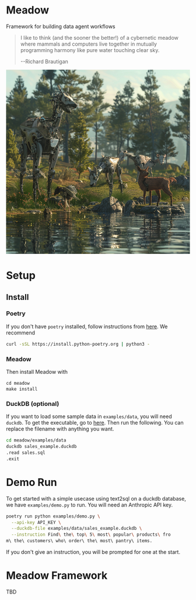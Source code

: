 # Meadow
Framework for building data agent workflows

> I like to think (and the sooner the better!) of a cybernetic meadow where mammals and computers live together in mutually programming harmony like pure water touching clear sky.
>
> --Richard Brautigan

<p align="center">
<img src="assets/meadow_image.png" alt="Cybernetic Meadow"/>
</p>

# Setup
## Install
### Poetry
If you don't have `poetry` installed, follow instructions from [here](https://python-poetry.org/docs/#installing-with-the-official-installer). We recommend

```bash
curl -sSL https://install.python-poetry.org | python3 -
```

### Meadow
Then install Meadow with
```
cd meadow
make install
```

### DuckDB (optional)
If you want to load some sample data in `examples/data`, you will need `duckdb`. To get the executable, go to [here](https://duckdb.org/docs/installation). Then run the following. You can replace the filename with anything you want.

```bash
cd meadow/examples/data
duckdb sales_example.duckdb
.read sales.sql
.exit
```

# Demo Run
To get started with a simple usecase using text2sql on a duckdb database, we have `examples/demo.py` to run. You will need an Anthropic API key.
```bash
poetry run python examples/demo.py \
  --api-key API_KEY \
  --duckdb-file examples/data/sales_example.duckdb \
  --instruction Find\ the\ top\ 5\ most\ popular\ products\ fro
m\ the\ customers\ who\ order\ the\ most\ pantry\ items.
```
If you don't give an instruction, you will be prompted for one at the start.

# Meadow Framework
TBD
